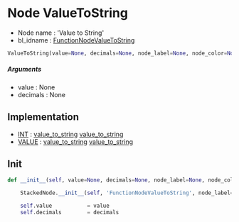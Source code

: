# Node ValueToString

- Node name : 'Value to String'
- bl_idname : [FunctionNodeValueToString](https://docs.blender.org/api/current/bpy.types.FunctionNodeValueToString.html)


``` python
ValueToString(value=None, decimals=None, node_label=None, node_color=None)
```
##### Arguments

- value : None
- decimals : None

## Implementation

- [INT](/docs/GeoNodes/socket_INT.md) : [value_to_string](/docs/GeoNodes/socket_INT.md#value_to_string) [value_to_string](/docs/GeoNodes/socket_INT.md#value_to_string)
- [VALUE](/docs/GeoNodes/socket_VALUE.md) : [value_to_string](/docs/GeoNodes/socket_VALUE.md#value_to_string) [value_to_string](/docs/GeoNodes/socket_VALUE.md#value_to_string)

## Init

``` python
def __init__(self, value=None, decimals=None, node_label=None, node_color=None):

    StackedNode.__init__(self, 'FunctionNodeValueToString', node_label=node_label, node_color=node_color)

    self.value           = value
    self.decimals        = decimals
```
